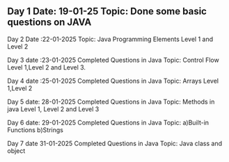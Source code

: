 Day 1
Date: 19-01-25
Topic: Done some basic questions on JAVA
-----------------------------------------------------------------------------
Day 2
Date :22-01-2025
Topic: Java Programming Elements Level 1 and Level 2

Day 3
date :23-01-2025
Completed Questions in Java
Topic: Control Flow Level 1,Level 2 and Level 3.

Day 4
date :25-01-2025
Completed Questions in Java
Topic: Arrays Level 1,Level 2

Day 5
date: 28-01-2025
Completed Questions in Java
Topic: Methods in java Level 1, Level 2 and Level 3

Day 6
date: 29-01-2025
Completed Questions in Java
Topic: a)Built-in Functions b)Strings

Day 7
date 31-01-2025
Completed Questions in Java
Topic: Java class and object
